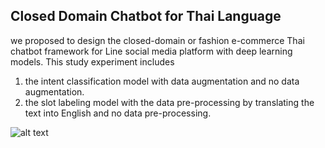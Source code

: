 ## Closed Domain Chatbot for Thai Language

we proposed to design the closed-domain  or fashion e-commerce Thai chatbot framework for Line social media platform with deep learning models.
This study experiment includes
1) the intent classification model with data augmentation and no data augmentation.
2) the slot labeling model with the data pre-processing by translating the text into English and no data pre-processing.


![alt text](https://drive.google.com/file/d/1lggZMKCaklUfCFIEyjjApXMuh5AvBUr8/view?usp=sharing)
